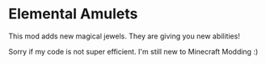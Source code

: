 # Elemental Amulets
This mod adds new magical jewels.
They are giving you new abilities!

Sorry if my code is not super efficient.
I'm still new to Minecraft Modding :)
